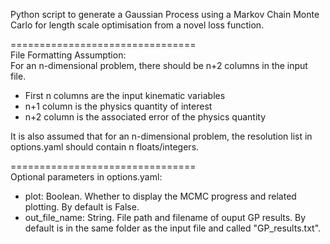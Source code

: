 Python script to generate a Gaussian Process using a Markov Chain Monte Carlo for length scale optimisation from a novel loss function. 


================================  <br>
File Formatting Assumption:<br>
For an n-dimensional problem, there should be n+2 columns in the input file.
- First n columns are the input kinematic variables
- n+1 column is the physics quantity of interest
- n+2 column is the associated error of the physics quantity

It is also assumed that for an n-dimensional problem, the resolution list in options.yaml should contain n floats/integers. 

================================ <br>
Optional parameters in options.yaml: <br>
- plot: Boolean. Whether to display the MCMC progress and related plotting. By default is False. 
- out_file_name: String. File path and filename of ouput GP results. By default is in the same folder as the input file and called "GP_results.txt".   